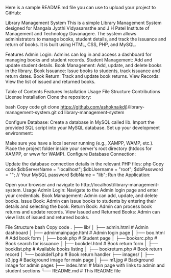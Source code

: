 
Here is a sample README.md file you can use to upload your project to GitHub:

Library Management System
This is a simple Library Management System designed for Mangala Jyothi Vidyasamsthe and J H Patel Institute of Management and Technology Davanagere. The system allows administrators to manage books, student details, and track the issuance and return of books. It is built using HTML, CSS, PHP, and MySQL.

Features
Admin Login: Admins can log in and access a dashboard for managing books and student records.
Student Management: Add and update student details.
Book Management: Add, update, and delete books in the library.
Book Issuance: Issue books to students, track issuance and return dates.
Book Return: Track and update book returns.
View Records: View the list of issued and returned books.

Table of Contents
Features
Installation
Usage
File Structure
Contributions
License
Installation
Clone the repository:

bash
Copy code
git clone https://github.com/ashoknaikdj)/library-management-system.git
cd library-management-system

Configure Database:
Create a database in MySQL called lib.
Import the provided SQL script into your MySQL database.
Set up your development environment:

Make sure you have a local server running (e.g., XAMPP, WAMP, etc.).
Place the project folder inside your server's root directory (htdocs for XAMPP, or www for WAMP).
Configure Database Connection:

Update the database connection details in the relevant PHP files:
php
Copy code
$dbServerName = "localhost";
$dbUsername = "root";
$dbPassword = ""; // Your MySQL password
$dbName = "lib";
Run the Application:

Open your browser and navigate to http://localhost/library-management-system.
Usage
Admin Login:
Navigate to the Admin login page and enter your credentials.
Book Management:
Admin can add, update, and delete books.
Issue Book:
Admin can issue books to students by entering their details and selecting the book.
Return Book:
Admin can process book returns and update records.
View Issued and Returned Books:
Admin can view lists of issued and returned books.

File Structure
bash
Copy code
.
├── lib/
│   ├── admin.html              # Admin dashboard
│   ├── adminmainpage.html       # Admin login page
│   ├── boo.html                 # Add book form
│   ├── book.php                 # Student page
│   ├── booksrc.php              # Book search for issuance
│   ├── bookdel.html             # Book return form
│   ├── booklist.php             # Available books listing
│   ├── bookreturn.php           # Book return record
│   └── bookdel1.php             # Book return handler
├── images/
│   ├── s3.jpg                   # Background image for main page
│   ├── m1.jpg                   # Background image for admin pages
├── index.html                   # Main page with links to admin and student sections
└── README.md                    # This README file
